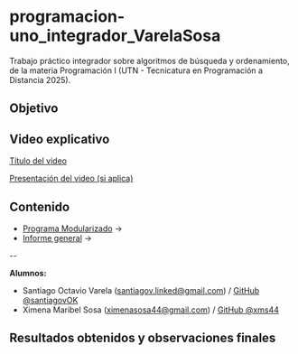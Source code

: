 # programacion-uno_integrador_VarelaSosa

Trabajo práctico integrador sobre algoritmos de búsqueda y ordenamiento, de la materia Programación I (UTN - Tecnicatura en Programación a Distancia 2025).

## Objetivo


## Video explicativo

[Título del video]()

[Presentación del video (si aplica)]()

## Contenido

- [Programa Modularizado](./src) -> 
- [Informe general](./informe_general) -> 

--

**Alumnos:**
- Santiago Octavio Varela (santiagov.linked@gmail.com) / [GitHub @santiagovOK](https://github.com/santiagovOK) 
- Ximena Maribel Sosa (ximenasosa44@gmail.com) / [GitHub @xms44](https://github.com/xms44) 

## Resultados obtenidos y observaciones finales


